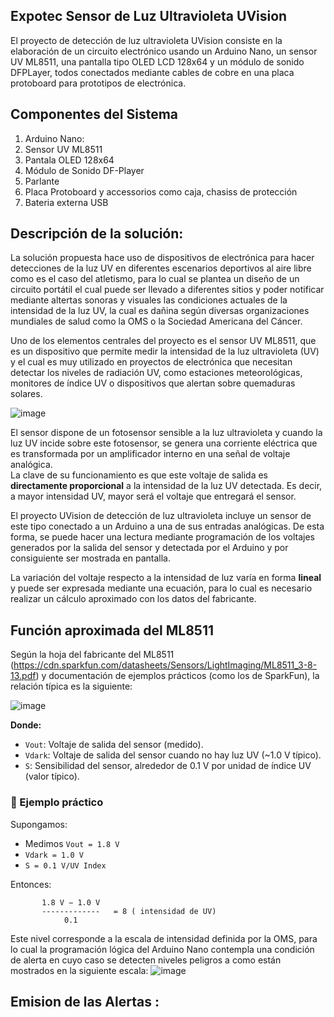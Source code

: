 ## Expotec Sensor de Luz Ultravioleta UVision


El proyecto de detección de luz ultravioleta UVision consiste en la elaboración de un circuito electrónico usando un Arduino Nano, un sensor UV ML8511, una pantalla tipo OLED LCD 128x64 y un módulo de sonido DFPLayer, todos conectados mediante cables de cobre en una placa protoboard para prototipos de electrónica. 

## Componentes del Sistema

1.  Arduino Nano:
2.  Sensor UV ML8511
3.  Pantala OLED 128x64
4.  Módulo de Sonido DF-Player
5.  Parlante
6.  Placa Protoboard y accessorios como caja, chasiss de protección
7.  Bateria externa USB

## Descripción de la solución:

La solución propuesta hace uso de dispositivos de electrónica para hacer detecciones de la luz UV en diferentes escenarios deportivos al aire libre como es el caso del atletismo, para lo cual se plantea un diseño de un circuito portátil el cual puede ser llevado a diferentes sitios y poder notificar mediante altertas sonoras y visuales las condiciones actuales de la intensidad de la luz UV, la cual es dañina según diversas organizaciones mundiales de salud como la OMS o la Sociedad Americana del Cáncer.

Uno de los elementos centrales del proyecto es el sensor UV ML8511, que es un dispositivo que permite medir la intensidad de la luz ultravioleta (UV) y el cual es muy utilizado en proyectos de electrónica que necesitan detectar los niveles de radiación UV, como estaciones meteorológicas, monitores de índice UV o dispositivos que alertan sobre quemaduras solares.


![image](https://github.com/user-attachments/assets/1fbef57b-d9c9-41c5-a716-51c71ee3cc81)



El sensor dispone de un fotosensor sensible a la luz ultravioleta y cuando la luz UV incide sobre este fotosensor, se genera una corriente eléctrica que es transformada por un amplificador interno en una señal de voltaje analógica.  
La clave de su funcionamiento es que este voltaje de salida es **directamente proporcional** a la intensidad de la luz UV detectada. Es decir, a mayor intensidad UV, mayor será el voltaje que entregará el sensor.

El proyecto UVision de detección de luz ultravioleta incluye un sensor de este tipo conectado a un Arduino a una de sus entradas analógicas. De esta forma, se puede hacer una lectura mediante programación de los voltajes generados por la salida del sensor y detectada por el Arduino y por consiguiente ser mostrada en pantalla.  

La variación del voltaje respecto a la intensidad de luz varía en forma **lineal** y puede ser expresada mediante una ecuación, para lo cual es necesario realizar un cálculo aproximado con los datos del fabricante.

## Función aproximada del ML8511

Según la hoja del fabricante del ML8511 (https://cdn.sparkfun.com/datasheets/Sensors/LightImaging/ML8511_3-8-13.pdf) y documentación de ejemplos prácticos (como los de SparkFun), la relación típica es la siguiente:

  ![image](https://github.com/user-attachments/assets/cfa875eb-fabc-41e8-9c68-04eb4f507986)


**Donde:**

- `Vout`: Voltaje de salida del sensor (medido).
- `Vdark`: Voltaje de salida del sensor cuando no hay luz UV (~1.0 V típico).
- `S`: Sensibilidad del sensor, alrededor de 0.1 V por unidad de índice UV (valor típico).

### 🧪 Ejemplo práctico

Supongamos:

- Medimos `Vout = 1.8 V`
- `Vdark = 1.0 V`
- `S = 0.1 V/UV Index`

Entonces:

           1.8 V − 1.0 V 
           -------------   = 8 ( intensidad de UV) 
                0.1 

Este nivel corresponde a la escala de intensidad definida por la OMS, para lo cual la programación lógica del Arduino Nano contempla una condición de alerta en cuyo caso se detecten niveles peligros a como están mostrados en la siguiente escala:
![image](https://github.com/user-attachments/assets/b4cc2aec-41af-4855-a354-113c0a6284c4)

## Emision de las Alertas :



